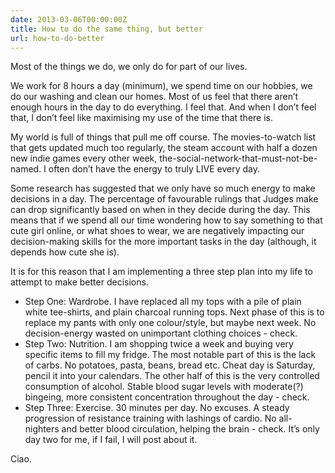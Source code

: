 ```yaml
---
date: 2013-03-06T00:00:00Z
title: How to do the same thing, but better
url: how-to-do-better
---
```


Most of the things we do, we only do for part of our lives.

We work for 8 hours a day (minimum), we spend time on our hobbies, we do our washing and clean our homes. Most of us feel that there aren’t enough hours in the day to do everything. I feel that. And when I don’t feel that, I don’t feel like maximising my use of the time that there is.

My world is full of things that pull me off course. The movies-to-watch list that gets updated much too regularly, the steam account with half a dozen new indie games every other week, the-social-network-that-must-not-be-named. I often don’t have the energy to truly LIVE every day.

Some research has suggested that we only have so much energy to make decisions in a day. The percentage of favourable rulings that Judges make can drop significantly based on when in they decide during the day. This means that if we spend all our time wondering how to say something to that cute girl online, or what shoes to wear, we are negatively impacting our decision-making skills for the more important tasks in the day (although, it depends how cute she is).

It is for this reason that I am implementing a three step plan into my life to attempt to make better decisions.

* Step One: Wardrobe. I have replaced all my tops with a pile of plain white tee-shirts, and plain charcoal running tops. Next phase of this is to replace my pants with only one colour/style, but maybe next week. No decision-energy wasted on unimportant clothing choices - check.
* Step Two: Nutrition. I am shopping twice a week and buying very specific items to fill my fridge. The most notable part of this is the lack of carbs. No potatoes, pasta, beans, bread etc. Cheat day is Saturday, pencil it into your calendars. The other half of this is the very controlled consumption of alcohol. Stable blood sugar levels with moderate(?) bingeing, more consistent concentration throughout the day - check.
* Step Three: Exercise. 30 minutes per day. No excuses. A steady progression of resistance training with lashings of cardio. No all-nighters and better blood circulation, helping the brain - check.
It’s only day two for me, if I fail, I will post about it.

Ciao.